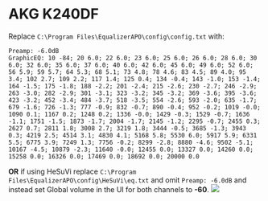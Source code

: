 # AKG K240DF
Replace `C:\Program Files\EqualizerAPO\config\config.txt` with:
```
Preamp: -6.0dB
GraphicEQ: 10 -84; 20 6.0; 22 6.0; 23 6.0; 25 6.0; 26 6.0; 28 6.0; 30 6.0; 32 6.0; 35 6.0; 37 6.0; 40 6.0; 42 6.0; 45 6.0; 49 6.0; 52 6.0; 56 5.9; 59 5.7; 64 5.3; 68 5.1; 73 4.8; 78 4.6; 83 4.5; 89 4.0; 95 3.4; 102 2.7; 109 2.2; 117 1.4; 125 0.4; 134 -0.4; 143 -1.0; 153 -1.4; 164 -1.5; 175 -1.8; 188 -2.2; 201 -2.4; 215 -2.6; 230 -2.7; 246 -2.9; 263 -3.0; 282 -2.9; 301 -3.1; 323 -3.2; 345 -3.2; 369 -3.6; 395 -3.6; 423 -3.2; 452 -3.4; 484 -3.7; 518 -3.5; 554 -2.6; 593 -2.0; 635 -1.7; 679 -1.6; 726 -1.3; 777 -0.9; 832 -0.7; 890 -0.4; 952 -0.2; 1019 -0.0; 1090 0.1; 1167 0.2; 1248 0.2; 1336 -0.0; 1429 -0.3; 1529 -0.7; 1636 -1.1; 1751 -1.5; 1873 -1.7; 2004 -1.7; 2145 -1.2; 2295 -0.7; 2455 0.3; 2627 0.7; 2811 1.8; 3008 2.7; 3219 1.8; 3444 -0.5; 3685 -1.3; 3943 0.3; 4219 2.5; 4514 3.1; 4830 4.1; 5168 5.8; 5530 6.0; 5917 5.9; 6331 5.5; 6775 3.9; 7249 1.3; 7756 -0.2; 8299 -2.8; 8880 -4.6; 9502 -5.1; 10167 -4.5; 10879 -2.3; 11640 -0.0; 12455 0.0; 13327 0.0; 14260 0.0; 15258 0.0; 16326 0.0; 17469 0.0; 18692 0.0; 20000 0.0
```
**OR** if using HeSuVi replace `C:\Program Files\EqualizerAPO\config\HeSuVi\eq.txt` and omit `Preamp: -6.0dB` and instead set Global volume in the UI for both channels to **-60**.
![](https://raw.githubusercontent.com/jaakkopasanen/AutoEq/master/results/Innerfidelity%202017/innerfidelity/onear/AKG%20K240DF/AKG%20K240DF.png)
